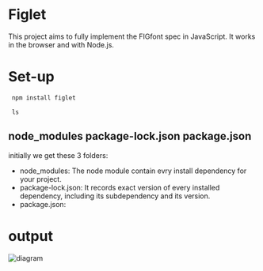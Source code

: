 # Figlet
This project aims to fully implement the FIGfont spec in JavaScript. It works in the browser and with Node.js.

# Set-up

```bash
 npm install figlet
```

```
 ls
```
## node_modules  package-lock.json  package.json

initially we get these 3 folders:<br>

- node_modules: The node module contain evry install dependency for your project.<br>
- package-lock.json: It records exact version of every installed dependency, including its subdependency and its version.<br>
- package.json: <br>

# output
![ diagram]((https://github.com/smrutee20/Figlet/blob/main/smrutee_figlet.png))    



